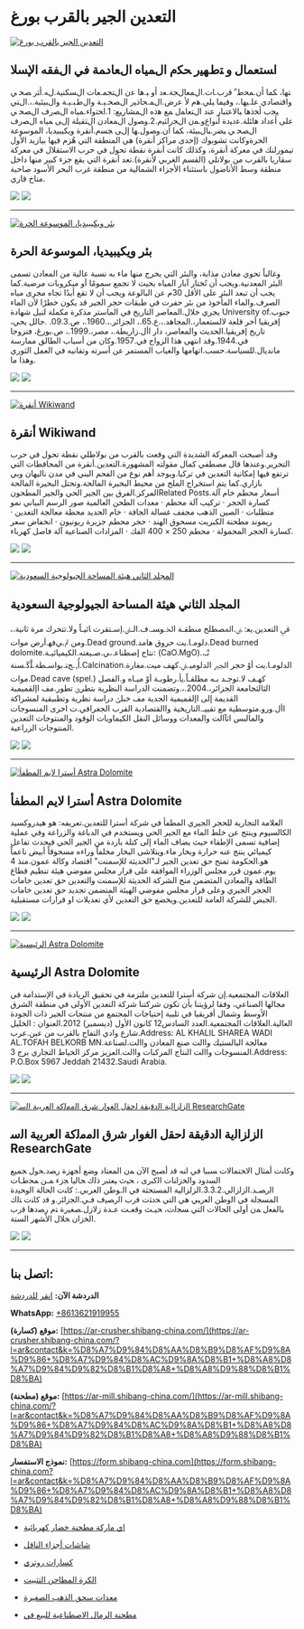 # التعدين الجير بالقرب بورغ

<a href="https://swt.shibang-china.com/?l=ar&img&k=%D8%A7%D9%84%D8%AA%D8%B9%D8%AF%D9%8A%D9%86+%D8%A7%D9%84%D8%AC%D9%8A%D8%B1+%D8%A8%D8%A7%D9%84%D9%82%D8%B1%D8%A8+%D8%A8%D9%88%D8%B1%D8%BA" target="_blank">![التعدين الجير بالقرب بورغ](http://static.shibang-china.com/all-800x300/617.jpg)</a>

## ﺍﺴﺘﻌﻤﺎل ﻭ ﺘﻁﻬﻴﺭ ﺤﻜﻡ ﺍﻝﻤﻴﺎﻩ ﺍﻝﻌﺎﺩﻤﺔ ﻓﻲ ﺍﻝﻔﻘﻪ ﺍﻹﺴﻼ
ﺘﻬﺎ، ﻜﻤﺎ ﺃﻥ.ﻤﺤﻁﹼ ﻗﺭﺏ.ﺎﺕ.ﺍﻝﻤﻌﺎﻝﺠﺔ.ﻌﺩ ﺃﻭ ﺒ.ﻫﺎ ﻋﻥ ﺍﻝﺘﺠﻤ.ﻌﺎﺕ ﺍﻝﺴﻜﻨﻴﺔ.ﻝﻪ.ﺃﺜﺭ ﺼﺤ ﻲ ﻭﺍﻗﺘﺼﺎﺩﻱ ﻋﻠ.ﻴﻬﺎ.، ﻭﻓﻴﻤﺎ ﻴﻠﻲ.ﻫﻡ ﻷ ﻋﺭﺽ.ﺍﻝﻤ.ﺤﺎﺫﻴﺭ ﺍﻝﺼﺤ.ﻴ.ﺔ ﻭﺍﻝﻁﺒ.ﻴ.ﺔ ﻭﺍﻝﺒﻴﺌﻴﺔ.،.ﺍﻝﺘﻲ ﻴﺠﺏ ﺃﺨﺫﻫﺎ ﺒﺎﻻﻋﺘﺒﺎﺭ ﻋﻨﺩ ﺍﻝﺘﻌﺎﻤل ﻤﻊ ﻫﺫﻩ ﺍﻝﻤﺸﺎﺭﻴﻊ: 1.ﺍﺤﺘﻭﺍﺀ.ﻤﻴﺎﻩ ﺍﻝﺼﺭﻑ ﺍﻝﺼﺤ ﻲ ﻋﻠﻰ ﺃﻋﺩﺍﺩ ﻫﺎﺌﻠﺔ.ﻋﺩﻴﺩﺓ ﺃﻨﻭﺍﻉﻭ.ﻤﻥ ﺍﻝﺠﺭﺍﺜﻴﻡ.2.ﻭﺼﻭل ﺍﻝﻤﻌﺎﺩﻥ ﺍﻝﺜﻘﻴﻠﺔ ﺇﻝﻰ ﻤﻴﺎﻩ ﺍﻝﺼﺭﻑ ﺍﻝﺼﺤ ﻲ ﻴﻀﺭ.ﺒﺎﻝﺒﻴﺌﺔ، ﻜﻤﺎ ﺃﻥ.ﻭﺼﻭﻝ.ﻬﺎ ﺇﻝﻰ ﺠﺴﻡ.أنقرة ويكيبيديا، الموسوعة الحرةوكانت تشوبوك (إحدى مراكز أنقرة) هي المنطقة التي هُزم فيها بيازيد الأول تيمورلنك في معركة أنقرة، وكذلك كانت أنقرة نقطة تحول في حرب الاستقلال في معركة سقاريا بالقرب من بولاتلي (القسم الغربي لأنقرة).تعد أنقرة التي يقع جزء كبير منها داخل منطقة وسط الأناضول باستثناء الأجزاء الشمالية من منطقة غرب البحر الأسود صاحبة مناخ قاري.


<a href="https://whatsapp.shibangsoft.com/WhatsApp.php" target="_blank" title="WhatsApp">![](http://static.shibang-china.com/icon/whatsapp.png)</a> <a href="https://swt.shibang-china.com/?l=ar&icon&k=%D8%A7%D9%84%D8%AA%D8%B9%D8%AF%D9%8A%D9%86+%D8%A7%D9%84%D8%AC%D9%8A%D8%B1+%D8%A8%D8%A7%D9%84%D9%82%D8%B1%D8%A8+%D8%A8%D9%88%D8%B1%D8%BA" target="_blank">![](http://static.shibang-china.com/icon/chat-ar.png)</a>

---

<a href="https://swt.shibang-china.com/?l=ar&img&k=%D8%A7%D9%84%D8%AA%D8%B9%D8%AF%D9%8A%D9%86+%D8%A7%D9%84%D8%AC%D9%8A%D8%B1+%D8%A8%D8%A7%D9%84%D9%82%D8%B1%D8%A8+%D8%A8%D9%88%D8%B1%D8%BA" target="_blank">![بئر ويكيبيديا، الموسوعة الحرة](http://static.shibang-china.com/all-800x300/934.jpg)</a>

## بئر ويكيبيديا، الموسوعة الحرة
وغالباً تحوي معادن مذابة، والبئر التي يخرج منها ماء به نسبة عالية من المعادن تسمى البئر المعدنية.ويجب أن تُختار آبار المياه بحيث لا تجمع سمومًا أو ميكروبات مرضية.كما يجب أن تبعد البئر على الأقل 30م عن البالوعة ويجب أن لا تقع أبدًا تجاه مجرى مياه الصرف.والماء المأخوذ من بئر حفرت في طبقات حجر الجير قد يكون خطرًا لأن الماء يجري خلال.المعاصر التاريخ في الماستر مذكرة مكملة لنيل شهادة University of.جنوب إفريقيا أخر قلعة لالستعمار،.المجاهد.،.ع.65.، الجزائر.،.1960.، ص.09.3. .جالل يحي، تاريخ إفريقيا.الحديث والمعاصر، دار األ.زاريطة.، مصر،.1999.، ص.بورغ، فتزوجا في.1944.وقد انتهى هذا الزواج في.1957.وكان من أسباب الطالق ممارسة مانديال.للسياسة.حسب.اتهامها والغياب المستمر عن أسرته وتفانيه في العمل الثوري وهذا ما.


<a href="https://whatsapp.shibangsoft.com/WhatsApp.php" target="_blank" title="WhatsApp">![](http://static.shibang-china.com/icon/whatsapp.png)</a> <a href="https://swt.shibang-china.com/?l=ar&icon&k=%D8%A7%D9%84%D8%AA%D8%B9%D8%AF%D9%8A%D9%86+%D8%A7%D9%84%D8%AC%D9%8A%D8%B1+%D8%A8%D8%A7%D9%84%D9%82%D8%B1%D8%A8+%D8%A8%D9%88%D8%B1%D8%BA" target="_blank">![](http://static.shibang-china.com/icon/chat-ar.png)</a>

---

<a href="https://swt.shibang-china.com/?l=ar&img&k=%D8%A7%D9%84%D8%AA%D8%B9%D8%AF%D9%8A%D9%86+%D8%A7%D9%84%D8%AC%D9%8A%D8%B1+%D8%A8%D8%A7%D9%84%D9%82%D8%B1%D8%A8+%D8%A8%D9%88%D8%B1%D8%BA" target="_blank">![أنقرة Wikiwand](http://static.shibang-china.com/all-800x300/231.jpg)</a>

## أنقرة Wikiwand
وقد أصبحت المعركة الشديدة التي وقعت بالقرب من بولاطلي نقطة تحول في حرب التحرير.وعندها قال مصطفي كمال مقولته المشهورة.التعدين.أنقرة من المحافطات التي ترتفع فيها إمكانية التعدين في تركيا.ويوجد أهم نوع من الفحم البني في مدن ناليهان وبي بازاري.كما يتم استخراج الملح من محيط البحيرة المالحة.وتحتل البحيرة المالحة المركز.الفرق بين الجير الحي والجير المطحونRelated Posts.أسعار محطم خام آلة كسارة الحجر &middot; تركيب آلة محطم &middot; معدات الطحن العالمية صور الرسم البياني نمو متطلبات &middot; الصين الذهب مجفف غسالة الجافة &middot; خام الحديد محطة معالجة التعدين &middot; ريموند مطحنة الكبريت مسحوق الهند &middot; حجر محطم جزيرة ريونيون &middot; انخفاض سعر كسارة الحجر المحمولة &middot; محطم 250 × 400 الفك &middot; المزادات الصناعية آلة فاصل كهرباء.


<a href="https://whatsapp.shibangsoft.com/WhatsApp.php" target="_blank" title="WhatsApp">![](http://static.shibang-china.com/icon/whatsapp.png)</a> <a href="https://swt.shibang-china.com/?l=ar&icon&k=%D8%A7%D9%84%D8%AA%D8%B9%D8%AF%D9%8A%D9%86+%D8%A7%D9%84%D8%AC%D9%8A%D8%B1+%D8%A8%D8%A7%D9%84%D9%82%D8%B1%D8%A8+%D8%A8%D9%88%D8%B1%D8%BA" target="_blank">![](http://static.shibang-china.com/icon/chat-ar.png)</a>

---

<a href="https://swt.shibang-china.com/?l=ar&img&k=%D8%A7%D9%84%D8%AA%D8%B9%D8%AF%D9%8A%D9%86+%D8%A7%D9%84%D8%AC%D9%8A%D8%B1+%D8%A8%D8%A7%D9%84%D9%82%D8%B1%D8%A8+%D8%A8%D9%88%D8%B1%D8%BA" target="_blank">![المجلد الثاني هيئة المساحة الجيولوجية السعودية](http://static.shibang-china.com/all-800x300/1433.jpg)</a>

## المجلد الثاني هيئة المساحة الجيولوجية السعودية
ﰲ اﻟﺘﻌﺪﻳﻦ.ﻳﻌ: ﲏ.اﳌﺼﻄﻠﺢ ﻣﻨﻄﻘـﺔ اﳋ.ﻮﺴـ.ف.اﻟـﱵ.إﺳـﺘﻘﺮت ﺎﺋﻴـﺎً وﻻ.ﺗﺘﺤﺮك ﻣﺮة ﺛﺎﻧﻴﺔ.، وﻣﻦ ﰒ.ﻲﻓﻬ.أرض ﻣﻮات.Dead ground.دﻟﻮﻣ.ﺎ.ﻳﺖ ﺣﺮوق ﻫﺎﻣﺪ.Dead burned dolomite.ﻧﺘﺎج إﺻﻄﻨﺎﻋ.،ﻲ.ﺻـﻴﻐﺘﻪ.اﻟﻜﻴﻤﻴﺎﺋﻴـﺔ: (CaO.MgO).ﻧْـ، أُ.ِ.ﺞﺘ.ﺑﻮاﺳـﻄﺔ.ﻠْﻛَ.ﺴﻨﺔ.Calcination.اﻟﺪﻟﻮﻣ.ﺎ.ﻳﺖ أوْ ﺣﺠﺮ اﳉﲑ اﻟﺪﻟﻮﻣﻴ.ﱵ.ﻛﻬﻒ ﻣﻴﺖ.ﻣﻐﺎرة ﻣﻮات.Dead cave (spel.) ﻛﻬـﻒ ﻻ.ﺗﻮﺟـﺪ ﺑـﻪ ﻣﻄﻠﻘـﺎً.يأ.رﻃﻮﺑـﺔ أوْ ﻣﻴـﺎﻩ و.الفصل الثالثجامعة الجزائر،.2004.،.وتضمنت الدراسة النظرية بتطرؽ تطور.مف اإلقميمية القديمة إلى اإلقميمية الجدية مف خبلؿ دراسة نظرية وتطبيقية لمشراكة األ.ورو.متوسطية مع تقييـ.التاريخية واالقتصادية القرب الجغرافي.ت اخرى المنسوجات والمالبس اثآالت والمعدات ووسائل النقل الكيماويات الوقود والمنتوجات التعدين المنتوجات الزراعية.


<a href="https://whatsapp.shibangsoft.com/WhatsApp.php" target="_blank" title="WhatsApp">![](http://static.shibang-china.com/icon/whatsapp.png)</a> <a href="https://swt.shibang-china.com/?l=ar&icon&k=%D8%A7%D9%84%D8%AA%D8%B9%D8%AF%D9%8A%D9%86+%D8%A7%D9%84%D8%AC%D9%8A%D8%B1+%D8%A8%D8%A7%D9%84%D9%82%D8%B1%D8%A8+%D8%A8%D9%88%D8%B1%D8%BA" target="_blank">![](http://static.shibang-china.com/icon/chat-ar.png)</a>

---

<a href="https://swt.shibang-china.com/?l=ar&img&k=%D8%A7%D9%84%D8%AA%D8%B9%D8%AF%D9%8A%D9%86+%D8%A7%D9%84%D8%AC%D9%8A%D8%B1+%D8%A8%D8%A7%D9%84%D9%82%D8%B1%D8%A8+%D8%A8%D9%88%D8%B1%D8%BA" target="_blank">![أسترا لايم المطفأ Astra Dolomite](http://static.shibang-china.com/all-800x300/1425.jpg)</a>

## أسترا لايم المطفأ Astra Dolomite
العلامة التجارية للحجر الجيري المطفأ في شركة أسترا للتعدين.تعريفه: هو هيدروكسيد الكالسيوم وينتج عن خلط الماء مع الجير الحي ويستخدم في الدباغة والزراعة وفي عملية إضافية تسمى الإطفاء حيث يضاف الماء إلى كتلة باردة من الجير الحي فيحدث تفاعل كيميائي ينتج عنه حرارة وبخار ماء.ويتلاشى البخار مخلفاً وراءه مسحوقاً أبيض ناعماً هو.الحكومة تمنح حق تعدين الجير لـ&quot;الحديثة للإسمنت&quot; اقتصاد وكالة عمون.منذ 4 يوم.عمون قرر مجلس الوزراء الموافقة على قرار مجلس مفوضي هيئة تنظيم قطاع الطاقة والمعادن المتضمن منح الشركة الحديثة للإسمنت والتعدين حق تعدين خامات الحجر الجيري وعلى قرار مجلس مفوضي الهيئة المتضمن تجديد حق تعدين خامات الجبص للشركة العامة للتعدين.ويخضع حق التعدين لأي تعديلات او قرارات مستقبلية.


<a href="https://whatsapp.shibangsoft.com/WhatsApp.php" target="_blank" title="WhatsApp">![](http://static.shibang-china.com/icon/whatsapp.png)</a> <a href="https://swt.shibang-china.com/?l=ar&icon&k=%D8%A7%D9%84%D8%AA%D8%B9%D8%AF%D9%8A%D9%86+%D8%A7%D9%84%D8%AC%D9%8A%D8%B1+%D8%A8%D8%A7%D9%84%D9%82%D8%B1%D8%A8+%D8%A8%D9%88%D8%B1%D8%BA" target="_blank">![](http://static.shibang-china.com/icon/chat-ar.png)</a>

---

<a href="https://swt.shibang-china.com/?l=ar&img&k=%D8%A7%D9%84%D8%AA%D8%B9%D8%AF%D9%8A%D9%86+%D8%A7%D9%84%D8%AC%D9%8A%D8%B1+%D8%A8%D8%A7%D9%84%D9%82%D8%B1%D8%A8+%D8%A8%D9%88%D8%B1%D8%BA" target="_blank">![الرئيسية Astra Dolomite](http://static.shibang-china.com/all-800x300/324.jpg)</a>

## الرئيسية Astra Dolomite
العلاقات المجتمعية.إن شركة أسترا للتعدين ملتزمة في تحقيق الريادة في الإستدامة في مجالها الصناعي، وفقا لرؤيتنا بأن تكون شركتنا شركة التعدين الأولى في منطقة الشرق الأوسط وشمال أفريقيا في تلبية إحتياجات المجتمع من منتجات الجير ذات الجودة العالية.العلاقات المجتمعية.العدد السادس12 كانون الأول (ديسمبر) 2012.العنوان : الخليل شارع وادي التفاح بالقرب من عين.عرب.Address: AL KHALIL SHAREA WADI AL.TOFAH BELKORB MN.معالجة البالستيك واالت صنع المعادن واالت.لصناعة المنسوجات واالت النتاج المركبات واالت.العزيز مركز الخياط التجاري برج 3.Address: P.O.Box 5967 Jeddah 21432.Saudi Arabia.


<a href="https://whatsapp.shibangsoft.com/WhatsApp.php" target="_blank" title="WhatsApp">![](http://static.shibang-china.com/icon/whatsapp.png)</a> <a href="https://swt.shibang-china.com/?l=ar&icon&k=%D8%A7%D9%84%D8%AA%D8%B9%D8%AF%D9%8A%D9%86+%D8%A7%D9%84%D8%AC%D9%8A%D8%B1+%D8%A8%D8%A7%D9%84%D9%82%D8%B1%D8%A8+%D8%A8%D9%88%D8%B1%D8%BA" target="_blank">![](http://static.shibang-china.com/icon/chat-ar.png)</a>

---

<a href="https://swt.shibang-china.com/?l=ar&img&k=%D8%A7%D9%84%D8%AA%D8%B9%D8%AF%D9%8A%D9%86+%D8%A7%D9%84%D8%AC%D9%8A%D8%B1+%D8%A8%D8%A7%D9%84%D9%82%D8%B1%D8%A8+%D8%A8%D9%88%D8%B1%D8%BA" target="_blank">![اﻟزﻟزاﻟﯾﺔ اﻟدﻗﯾﻘﺔ ﻟﺣﻘل اﻟﻐوار ﺷرق اﻟﻣﻣﻟﮐﺔ اﻟﻌرﺑﯾﺔ اﻟﺳ ResearchGate](http://static.shibang-china.com/all-800x300/707.jpg)</a>

## اﻟزﻟزاﻟﯾﺔ اﻟدﻗﯾﻘﺔ ﻟﺣﻘل اﻟﻐوار ﺷرق اﻟﻣﻣﻟﮐﺔ اﻟﻌرﺑﯾﺔ اﻟﺳ ResearchGate
وﮐﺎﻨت أﻤﺜﺎل اﻻﺤﺘﻤﺎﻻت ﺴﺒﺒﺎ ﻓﻲ اﻨﻪ ﻗد أﺼﺒﺢ اﻵن ﻤن اﻟﻤﻌﺘﺎد وﻀﻊ أﺠﻬزة رﺼد.ﺤول ﺠﻤﻴﻊ اﻟﺴدود واﻟﺨزاﻨﺎت اﻟﮐﺒرى ، ﺤﻴث ﻴﻌﺘﺒر ذﻟك ﺤﺎﻟﻴﺎ ﺠزء ﻤـن ﻤﺤطـﺎت اﻟرﺼـد.اﻟزﻟزاﻟﻲ.3.3.2.اﻟﺰﻟﺰاﻟﻴﺔ اﻟﻤﺴﺘﺤﺜﺔ ﻓﻲ اﻟ.ﻮﻃﻦ اﻟﻌﺮﺑﻲ.: ﮐﺎﻨت اﻟﺤﺎﻟﺔ اﻟوﺤﻴدة اﻟﻤﺴﺠﻟﺔ ﻓﻲ اﻟوطن اﻟﻌرﺒﻲ ﻫﻲ اﻟﺘﻲ ﺤدﺜت ﻗرب اﻟرﺼﻴف ﻓـﻲ.اﻟﺠزاﺌر.و ﻗد ﮐﺎﻨت ﺘﻟك ﺒﺎﻟﻔﻌل ﻤن أوﻟﯽ اﻟﺤﺎﻻت اﻟﺘﻲ ﺴﺠﻟت، ﺤﻴـث وﻗﻌـت ﻋـدة زﻻزل.ﺼﻐﻴرة ﺘم رﺼدﻫﺎ ﻗرب اﻟﺨزان ﺨﻼل اﻷﺸﻬر اﻟﺴﺘﺔ.

<a href="https://whatsapp.shibangsoft.com/WhatsApp.php" target="_blank" title="WhatsApp">![](http://static.shibang-china.com/icon/whatsapp.png)</a> <a href="https://swt.shibang-china.com/?l=ar&icon&k=%D8%A7%D9%84%D8%AA%D8%B9%D8%AF%D9%8A%D9%86+%D8%A7%D9%84%D8%AC%D9%8A%D8%B1+%D8%A8%D8%A7%D9%84%D9%82%D8%B1%D8%A8+%D8%A8%D9%88%D8%B1%D8%BA" target="_blank">![](http://static.shibang-china.com/icon/chat-ar.png)</a>

---
## اتصل بنا:

**الدردشة الآن:** [انقر للدردشة](https://swt.shibang-china.com?l=ar&contact&k=%D8%A7%D9%84%D8%AA%D8%B9%D8%AF%D9%8A%D9%86+%D8%A7%D9%84%D8%AC%D9%8A%D8%B1+%D8%A8%D8%A7%D9%84%D9%82%D8%B1%D8%A8+%D8%A8%D9%88%D8%B1%D8%BA)

**WhatsApp:**  [+8613621919955](https://whatsapp.shibangsoft.com/WhatsApp.php)

**موقع (كسارة):** [https://ar-crusher.shibang-china.com/](https://ar-crusher.shibang-china.com/?l=ar&contact&k=%D8%A7%D9%84%D8%AA%D8%B9%D8%AF%D9%8A%D9%86+%D8%A7%D9%84%D8%AC%D9%8A%D8%B1+%D8%A8%D8%A7%D9%84%D9%82%D8%B1%D8%A8+%D8%A8%D9%88%D8%B1%D8%BA)

**موقع (مطحنة):** [https://ar-mill.shibang-china.com/](https://ar-mill.shibang-china.com/?l=ar&contact&k=%D8%A7%D9%84%D8%AA%D8%B9%D8%AF%D9%8A%D9%86+%D8%A7%D9%84%D8%AC%D9%8A%D8%B1+%D8%A8%D8%A7%D9%84%D9%82%D8%B1%D8%A8+%D8%A8%D9%88%D8%B1%D8%BA)

**نموذج الاستفسار:** [https://form.shibang-china.com](https://form.shibang-china.com?l=ar&contact&k=%D8%A7%D9%84%D8%AA%D8%B9%D8%AF%D9%8A%D9%86+%D8%A7%D9%84%D8%AC%D9%8A%D8%B1+%D8%A8%D8%A7%D9%84%D9%82%D8%B1%D8%A8+%D8%A8%D9%88%D8%B1%D8%BA)

* [اي ماركة مطحنة خضار كهربائية](../21/%D8%A7%D9%8A%20%D9%85%D8%A7%D8%B1%D9%83%D8%A9%20%D9%85%D8%B7%D8%AD%D9%86%D8%A9%20%D8%AE%D8%B6%D8%A7%D8%B1%20%D9%83%D9%87%D8%B1%D8%A8%D8%A7%D8%A6%D9%8A%D8%A9.md)

* [شاشات أجزاء الناقل](../25/%D8%B4%D8%A7%D8%B4%D8%A7%D8%AA%20%D8%A3%D8%AC%D8%B2%D8%A7%D8%A1%20%D8%A7%D9%84%D9%86%D8%A7%D9%82%D9%84.md)

* [كسارات روتري](../21/%D9%83%D8%B3%D8%A7%D8%B1%D8%A7%D8%AA%20%D8%B1%D9%88%D8%AA%D8%B1%D9%8A.md)

* [الكرة المطاحن التثبيت](../21/%D8%A7%D9%84%D9%83%D8%B1%D8%A9%20%D8%A7%D9%84%D9%85%D8%B7%D8%A7%D8%AD%D9%86%20%D8%A7%D9%84%D8%AA%D8%AB%D8%A8%D9%8A%D8%AA.md)

* [معدات سحق الذهب الصغيرة](../25/%D9%85%D8%B9%D8%AF%D8%A7%D8%AA%20%D8%B3%D8%AD%D9%82%20%D8%A7%D9%84%D8%B0%D9%87%D8%A8%20%D8%A7%D9%84%D8%B5%D8%BA%D9%8A%D8%B1%D8%A9.md)

* [مطحنة الرمال الاصطناعية للبيع في](../21/%D9%85%D8%B7%D8%AD%D9%86%D8%A9%20%D8%A7%D9%84%D8%B1%D9%85%D8%A7%D9%84%20%D8%A7%D9%84%D8%A7%D8%B5%D8%B7%D9%86%D8%A7%D8%B9%D9%8A%D8%A9%20%D9%84%D9%84%D8%A8%D9%8A%D8%B9%20%D9%81%D9%8A.md)